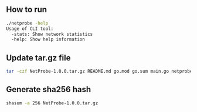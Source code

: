 ## How to run

```bash
./netprobe -help
Usage of CLI tool:
  -stats: Show network statistics
  -help: Show help information
```

## Update tar.gz file

```bash
tar -czf NetProbe-1.0.0.tar.gz README.md go.mod go.sum main.go netprobe/
```

## Generate sha256 hash

```bash
shasum -a 256 NetProbe-1.0.0.tar.gz
```
